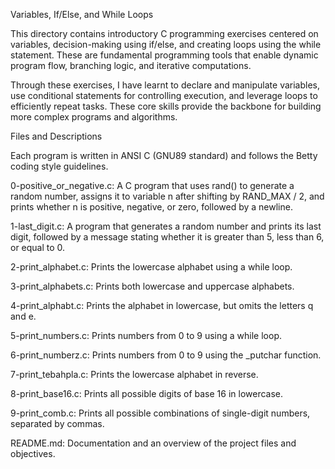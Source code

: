 Variables, If/Else, and While Loops

This directory contains introductory C programming exercises centered on variables, decision-making using if/else, and creating loops using the while statement. These are fundamental programming tools that enable dynamic program flow, branching logic, and iterative computations.

Through these exercises, I have learnt to declare and manipulate variables, use conditional statements for controlling execution, and leverage loops to efficiently repeat tasks. These core skills provide the backbone for building more complex programs and algorithms.


Files and Descriptions

Each program is written in ANSI C (GNU89 standard) and follows the Betty coding style guidelines.


0-positive_or_negative.c: A C program that uses rand() to generate a random number, assigns it to variable n after shifting by RAND_MAX / 2, and prints whether n is positive, negative, or zero, followed by a newline.

1-last_digit.c: A program that generates a random number and prints its last digit, followed by a message stating whether it is greater than 5, less than 6, or equal to 0.

2-print_alphabet.c: Prints the lowercase alphabet using a while loop.

3-print_alphabets.c: Prints both lowercase and uppercase alphabets.

4-print_alphabt.c: Prints the alphabet in lowercase, but omits the letters q and e.

5-print_numbers.c: Prints numbers from 0 to 9 using a while loop.

6-print_numberz.c: Prints numbers from 0 to 9 using the _putchar function.

7-print_tebahpla.c: Prints the lowercase alphabet in reverse.

8-print_base16.c: Prints all possible digits of base 16 in lowercase.

9-print_comb.c: Prints all possible combinations of single-digit numbers, separated by commas.

README.md: Documentation and an overview of the project files and objectives.
